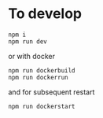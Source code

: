 # To develop

```
npm i
npm run dev
```
or with docker

```
npm run dockerbuild
npm run dockerrun

```
and for subsequent restart
```
npm run dockerstart
```